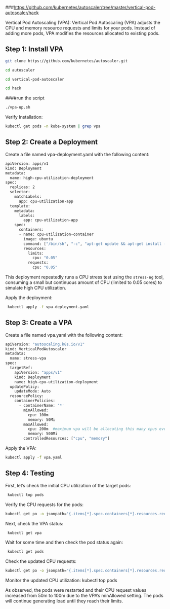 ###https://github.com/kubernetes/autoscaler/tree/master/vertical-pod-autoscaler/hack

Vertical Pod Autoscaling (VPA):
Vertical Pod Autoscaling (VPA) adjusts the CPU and memory resource requests and limits for your pods. Instead of adding more pods, VPA modifies the resources allocated to existing pods.


## Step 1: Install VPA

```sh
git clone https://github.com/kubernetes/autoscaler.git
```
```sh
cd autoscaler
````

```sh
cd vertical-pod-autoscaler
```
```sh
cd hack  
```
####run the script
```sh
./vpa-up.sh
``` 
Verify Installation:
```sh
kubectl get pods -n kube-system | grep vpa
``` 
## Step 2: Create a Deployment

Create a file named vpa-deployment.yaml with the following content:
```sh
apiVersion: apps/v1
kind: Deployment
metadata:
  name: high-cpu-utilization-deployment
spec:
  replicas: 2
  selector:
    matchLabels:
      app: cpu-utilization-app
  template:
    metadata:
      labels:
        app: cpu-utilization-app
    spec:
      containers:
      - name: cpu-utilization-container
        image: ubuntu
        command: ["/bin/sh", "-c", "apt-get update && apt-get install -y stress-ng && while true; do stress-ng --cpu 1; done"]
        resources:
          limits:
            cpu: "0.05"
          requests:
            cpu: "0.05"
```
This deployment repeatedly runs a CPU stress test using the `stress-ng` tool, consuming a small but continuous amount of CPU (limited to 0.05 cores) to simulate high CPU utilization.

Apply the deployment:

```sh
 kubectl apply -f vpa-deployment.yaml
```
## Step 3: Create a VPA
Create a file named vpa.yaml with the following content:

```sh
apiVersion: "autoscaling.k8s.io/v1"
kind: VerticalPodAutoscaler
metadata:
  name: stress-vpa
spec:
  targetRef:
    apiVersion: "apps/v1"
    kind: Deployment
    name: high-cpu-utilization-deployment
  updatePolicy:
    updateMode: Auto
  resourcePolicy:
    containerPolicies:
      - containerName: '*'
        minAllowed:
          cpu: 100m
          memory: 50Mi
        maxAllowed:
          cpu: 200m  #maximum vpa will be allocating this many cpus even if demand is higher.
          memory: 500Mi
        controlledResources: ["cpu", "memory"]
```
Apply the VPA:

```sh
kubectl apply -f vpa.yaml
```
## Step 4: Testing
First, let’s check the initial CPU utilization of the target pods:

```sh
 kubectl top pods
```
Verify the CPU requests for the pods:
```sh
kubectl get po -o jsonpath='{.items[*].spec.containers[*].resources.requests.cpu}'
```
Next, check the VPA status:
```sh
 kubectl get vpa
```
Wait for some time and then check the pod status again:
```sh
 kubectl get pods
```
Check the updated CPU requests:
```sh
kubectl get po -o jsonpath="{.items[*].spec.containers[*].resources.requests.cpu}"
```
 
Monitor the updated CPU utilization:
 kubectl top pods

As observed, the pods were restarted and their CPU request values increased from 50m to 100m due to the VPA’s minAllowed setting. The pods will continue generating load until they reach their limits.
